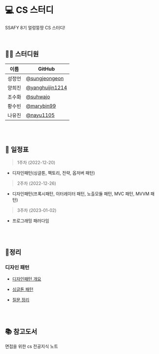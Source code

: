 # 💻 CS 스터디
 SSAFY 8기 얼렁뚱땅 CS 스터디!

<br>

## 👩‍💻 스터디원
| 이름   | GitHub                                         |
| ------ | ---------------------------------------------- |
| 성정언 | [@sungjeongeon](https://github.com/sungjeongeon) |
| 양희진 | [@yanghuijin1214](https://github.com/yanghuijin1214) |
| 조수화 | [@suhwajo](https://github.com/suhwajo) |
| 황수빈 | [@marybin99](https://github.com/marybin99) |
| 나유진 | [@nayu1105](https://github.com/nayu1105) |

<br>
<br>

## 📆 일정표
> 1주차 (2022-12-20)
- 디자인패턴(싱글톤, 팩토리, 전략, 옵저버 패턴)

> 2주차 (2022-12-26)
- 디자인패턴(프록시패턴, 이터레이터 패턴, 노출모듈 패턴, MVC 패턴, MVVM 패턴)

> 3주차 (2023-01-02)
- 프로그래밍 패러다임

<br>
<br>

## 📒정리

### 디자인 패턴
- [디자인패턴 개요](./DesignPattern/디자인패턴%20개요.md)
- [싱글톤 패턴](./DesignPattern/싱글톤패턴.md)

- [질문 정리](./DesignPattern/면접질문리스트.md)

<br>
<br>

## 📚 참고도서
면접을 위한 cs 전공지식 노트


